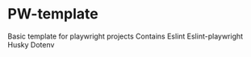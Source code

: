 # PW-template
Basic template for playwright projects
Contains
Eslint
Eslint-playwright
Husky
Dotenv
